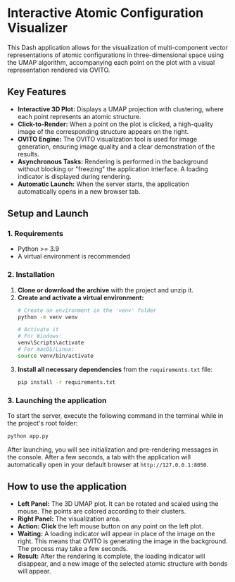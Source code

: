# Interactive Atomic Configuration Visualizer

This Dash application allows for the visualization of multi-component vector representations of atomic configurations in three-dimensional space using the UMAP algorithm, accompanying each point on the plot with a visual representation rendered via OVITO.

## Key Features

- **Interactive 3D Plot:** Displays a UMAP projection with clustering, where each point represents an atomic structure.
- **Click-to-Render:** When a point on the plot is clicked, a high-quality image of the corresponding structure appears on the right.
- **OVITO Engine:** The OVITO visualization tool is used for image generation, ensuring image quality and a clear demonstration of the results.
- **Asynchronous Tasks:** Rendering is performed in the background without blocking or "freezing" the application interface. A loading indicator is displayed during rendering.
- **Automatic Launch:** When the server starts, the application automatically opens in a new browser tab.

## Setup and Launch

### 1. Requirements
- Python >= 3.9
- A virtual environment is recommended

### 2. Installation
1.  **Clone or download the archive** with the project and unzip it.
2.  **Create and activate a virtual environment:**
    ```bash
    # Create an environment in the 'venv' folder
    python -m venv venv

    # Activate it
    # For Windows:
    venv\Scripts\activate
    # For macOS/Linux:
    source venv/bin/activate
    ```
3.  **Install all necessary dependencies** from the `requirements.txt` file:
    ```bash
    pip install -r requirements.txt
    ```

### 3. Launching the application
To start the server, execute the following command in the terminal while in the project's root folder:
```bash
python app.py
```
After launching, you will see initialization and pre-rendering messages in the console. After a few seconds, a tab with the application will automatically open in your default browser at `http://127.0.0.1:8050`.

## How to use the application
- **Left Panel:** The 3D UMAP plot. It can be rotated and scaled using the mouse. The points are colored according to their clusters.
- **Right Panel:** The visualization area.
- **Action:** **Click** the left mouse button on any point on the left plot.
- **Waiting:** A loading indicator will appear in place of the image on the right. This means that OVITO is generating the image in the background. The process may take a few seconds.
- **Result:** After the rendering is complete, the loading indicator will disappear, and a new image of the selected atomic structure with bonds will appear.